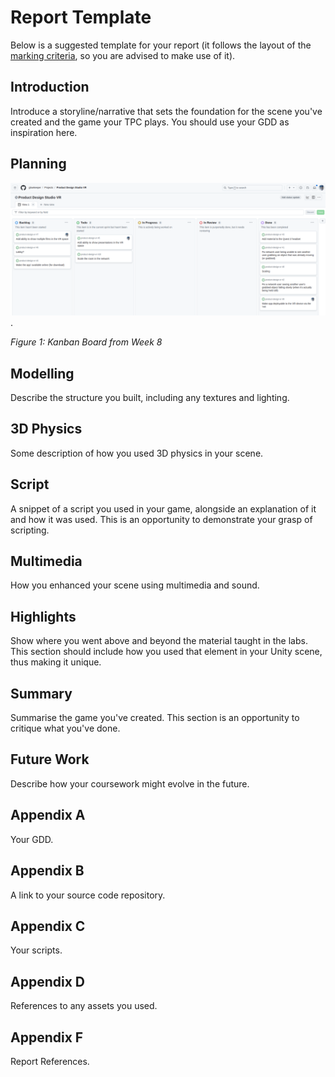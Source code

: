 # Report Template

Below is a suggested template for your report (it follows the layout of the [marking criteria](./markingCriteria.md), so you are advised to make use of it).

## Introduction

Introduce a storyline/narrative that sets the foundation for the scene you've created and the game your TPC plays. You should use your GDD as inspiration here.

## Planning

![Kanban Board](../images/kanbanBoard.png).

_Figure 1: Kanban Board from Week 8_

## Modelling

Describe the structure you built, including any textures and lighting.

## 3D Physics

Some description of how you used 3D physics in your scene.

## Script

A snippet of a script you used in your game, alongside an explanation of it and how it was used. This is an opportunity to demonstrate your grasp of scripting.

## Multimedia

How you enhanced your scene using multimedia and sound.

## Highlights

Show where you went above and beyond the material taught in the labs. This section should include how you used that element in your Unity scene, thus making it unique.

## Summary

Summarise the game you've created. This section is an opportunity to critique what you've done.

## Future Work

Describe how your coursework might evolve in the future.

## Appendix A

Your GDD.

## Appendix B

A link to your source code repository.

## Appendix C

Your scripts.

## Appendix D

References to any assets you used.

## Appendix F

Report References.
